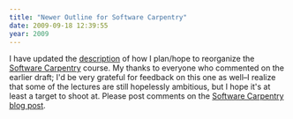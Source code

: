 ```yaml
---
title: "Newer Outline for Software Carpentry"
date: 2009-09-18 12:39:55
year: 2009
---
```

I have updated the <a href="http://www.software-carpentry.org/capstone.html">description</a> of how I plan/hope to reorganize the <a href="https://software-carpentry.org">Software Carpentry</a> course.  My thanks to everyone who commented on the earlier draft; I'd be very grateful for feedback on this one as well–I realize that some of the lectures are still hopelessly ambitious, but I hope it's at least a target to shoot at.  Please post comments on the <a href="http://softwarecarpentry.wordpress.com/2009/09/18/updated-outline-for-revised-course/">Software Carpentry blog post</a>.
